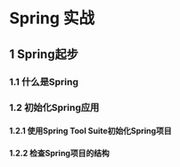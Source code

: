 # Spring 实战

## 1 Spring起步

### 1.1 什么是Spring

### 1.2 初始化Spring应用

#### 1.2.1 使用Spring Tool Suite初始化Spring项目

#### 1.2.2 检查Spring项目的结构


